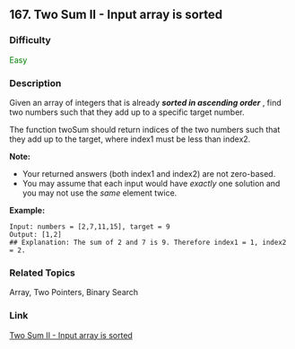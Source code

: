 ## 167. Two Sum II - Input array is sorted
### Difficulty

 <font color=green>Easy</font>

### Description

Given an array of integers that is already **_sorted in ascending order_** ,
find two numbers such that they add up to a specific target number.

The function twoSum should return indices of the two numbers such that they
add up to the target, where index1 must be less than index2.

**Note:**

  * Your returned answers (both index1 and index2) are not zero-based.
  * You may assume that each input would have _exactly_ one solution and you may not use the _same_ element twice.

**Example:**
            Input: numbers = [2,7,11,15], target = 9    Output: [1,2]    ## Explanation: The sum of 2 and 7 is 9. Therefore index1 = 1, index2 = 2.


### Related Topics

Array, Two Pointers, Binary Search


### Link
[Two Sum II - Input array is sorted](https://leetcode.com/problems/two-sum-ii-input-array-is-sorted)
